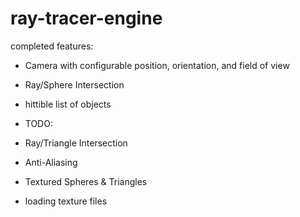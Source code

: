 # ray-tracer-engine

completed features:

- Camera with configurable position, orientation, and field of view
- Ray/Sphere Intersection
- hittible list of objects



- TODO:
- Ray/Triangle Intersection
- Anti-Aliasing
- Textured Spheres & Triangles
- loading texture files
